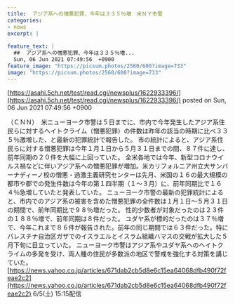 ```yaml
---
title:  アジア系への憎悪犯罪、今年は３３５％増　米ＮＹ市警  
categories:
- news
excerpt: |
  
feature_text: |
  ##  アジア系への憎悪犯罪、今年は３３５％増...
  Sun, 06 Jun 2021 07:49:56  +0900
feature_image: "https://picsum.photos/2560/600?image=733"
image: "https://picsum.photos/2560/600?image=733"
---
```


[https://asahi.5ch.net/test/read.cgi/newsplus/1622933396/](https://asahi.5ch.net/test/read.cgi/newsplus/1622933396/)
posted on Sun, 06 Jun 2021 07:49:56  +0900

<!--more-->

（ＣＮＮ）　米ニューヨーク市警は５日までに、市内で今年発生したアジア系住民らに対するヘイトクライム（憎悪犯罪）の件数は昨年の該当の時期に比べ３３５％激増した、と最新の犯罪統計で報告した。 市の統計によると、アジア系住民らに対する憎悪犯罪は今年１月１日から５月３１日までの間、８７件に達し、前年同期の２０件を大幅に上回っていた。 全米各地では今年、新型コロナウイルス禍などに伴いアジア系への憎悪犯罪が増加。米カリフォルニア州立大サンバーナディーノ校の憎悪・過激主義研究センターは先月、米国の１６の最大規模の都市や郡での発生件数は今年の第１四半期（１〜３月）に、前年同期比で１６４％急増していたと発表していた。 ニューヨーク市警の最新の犯罪統計によると、市内でのアジア系の被害を含めた憎悪犯罪の全件数は１月１日〜５月３１日の期間で、前年同期比で９８％増だった。 性的少数者が対象だったのは２３件の１８８％増で、前年同期は８件だった。 ユダヤ系が標的だったのは３７％増で、今年これまで８６件が報告された。前年の同じ期間では６３件だった。特にパレスチナ自治区ガザでのイスラエルとイスラム組織ハマスの交戦が拡大した５月下旬に目立っていた。 ニューヨーク市警はアジア系やユダヤ系へのヘイトクライムの多発を受け、両人種の住民が多数派の地区で警戒を強化する対策を講じていた。 [https://news.yahoo.co.jp/articles/671dab2cb5d8e6c15ea64068dfb490f72feae2c2](https://news.yahoo.co.jp/articles/671dab2cb5d8e6c15ea64068dfb490f72feae2c2) 6/5(土) 15:15配信
